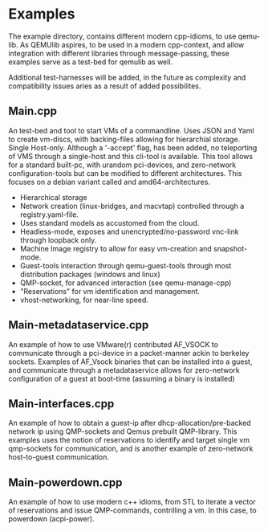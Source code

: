# Examples

The example directory, contains different modern cpp-idioms, to use qemu-lib. 
As QEMUlib aspires, to be used in a modern cpp-context, and allow integration
with different libraries through message-passing, these examples serve as a
test-bed for qemulib as well. 

Additional test-harnesses will be added, in the future as complexity and compatibility
issues aries as a result of added possibilites.

## Main.cpp
An test-bed and tool to start VMs of a commandline. Uses JSON and Yaml to create vm-discs, 
with backing-files allowing for hierarchial storage. Single Host-only. Although a '-accept'
flag, has been added, no teleporting of VMS through a single-host and this cli-tool is available.
This tool allows for a standard built-pc, with urandom pci-devices, and zero-network configuration-tools
but can be modified to different architectures. This focuses on a debian variant called and amd64-architectures.


* Hierarchical storage
* Network creation (linux-bridges, and macvtap) controlled through a registry.yaml-file.
* Uses standard models as accustomed from the cloud.
* Headless-mode, exposes and unencrypted/no-password vnc-link through loopback only.
* Machine Image registry to allow for easy vm-creation and snapshot-mode.
* Guest-tools interaction through qemu-guest-tools through most distribution packages (windows and linux)
* QMP-socket, for advanced interaction (see qemu-manage-cpp)
* "Reservations" for vm identification and management.
* vhost-networking, for near-line speed.

## Main-metadataservice.cpp
An example of how to use VMware(r) contributed AF_VSOCK to communicate through a pci-device in a packet-manner 
ackin to berkeley sockets. Examples of AF_Vsock binaries that can be installed into a guest, and communicate through
a metadataservice allows for zero-network configuration of a guest at boot-time (assuming a binary is installed)

## Main-interfaces.cpp
An example of how to obtain a guest-ip after dhcp-allocation/pre-backed network ip using QMP-sockets and Qemus prebuilt QMP-library.
This examples uses the notion of reservations to identify and target single vm qmp-sockets for communication, and is another
example of zero-network host-to-guest communication.

## Main-powerdown.cpp
An example of how to use modern c++ idioms, from STL to iterate a vector of reservations and issue QMP-commands, contrilling a vm.
In this case, to powerdown (acpi-power).